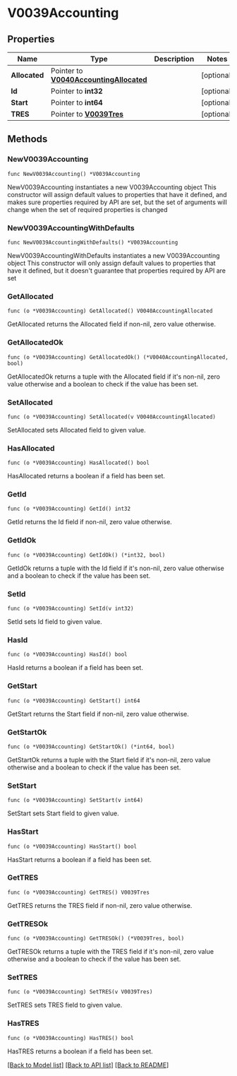 # V0039Accounting

## Properties

Name | Type | Description | Notes
------------ | ------------- | ------------- | -------------
**Allocated** | Pointer to [**V0040AccountingAllocated**](V0040AccountingAllocated.md) |  | [optional] 
**Id** | Pointer to **int32** |  | [optional] 
**Start** | Pointer to **int64** |  | [optional] 
**TRES** | Pointer to [**V0039Tres**](V0039Tres.md) |  | [optional] 

## Methods

### NewV0039Accounting

`func NewV0039Accounting() *V0039Accounting`

NewV0039Accounting instantiates a new V0039Accounting object
This constructor will assign default values to properties that have it defined,
and makes sure properties required by API are set, but the set of arguments
will change when the set of required properties is changed

### NewV0039AccountingWithDefaults

`func NewV0039AccountingWithDefaults() *V0039Accounting`

NewV0039AccountingWithDefaults instantiates a new V0039Accounting object
This constructor will only assign default values to properties that have it defined,
but it doesn't guarantee that properties required by API are set

### GetAllocated

`func (o *V0039Accounting) GetAllocated() V0040AccountingAllocated`

GetAllocated returns the Allocated field if non-nil, zero value otherwise.

### GetAllocatedOk

`func (o *V0039Accounting) GetAllocatedOk() (*V0040AccountingAllocated, bool)`

GetAllocatedOk returns a tuple with the Allocated field if it's non-nil, zero value otherwise
and a boolean to check if the value has been set.

### SetAllocated

`func (o *V0039Accounting) SetAllocated(v V0040AccountingAllocated)`

SetAllocated sets Allocated field to given value.

### HasAllocated

`func (o *V0039Accounting) HasAllocated() bool`

HasAllocated returns a boolean if a field has been set.

### GetId

`func (o *V0039Accounting) GetId() int32`

GetId returns the Id field if non-nil, zero value otherwise.

### GetIdOk

`func (o *V0039Accounting) GetIdOk() (*int32, bool)`

GetIdOk returns a tuple with the Id field if it's non-nil, zero value otherwise
and a boolean to check if the value has been set.

### SetId

`func (o *V0039Accounting) SetId(v int32)`

SetId sets Id field to given value.

### HasId

`func (o *V0039Accounting) HasId() bool`

HasId returns a boolean if a field has been set.

### GetStart

`func (o *V0039Accounting) GetStart() int64`

GetStart returns the Start field if non-nil, zero value otherwise.

### GetStartOk

`func (o *V0039Accounting) GetStartOk() (*int64, bool)`

GetStartOk returns a tuple with the Start field if it's non-nil, zero value otherwise
and a boolean to check if the value has been set.

### SetStart

`func (o *V0039Accounting) SetStart(v int64)`

SetStart sets Start field to given value.

### HasStart

`func (o *V0039Accounting) HasStart() bool`

HasStart returns a boolean if a field has been set.

### GetTRES

`func (o *V0039Accounting) GetTRES() V0039Tres`

GetTRES returns the TRES field if non-nil, zero value otherwise.

### GetTRESOk

`func (o *V0039Accounting) GetTRESOk() (*V0039Tres, bool)`

GetTRESOk returns a tuple with the TRES field if it's non-nil, zero value otherwise
and a boolean to check if the value has been set.

### SetTRES

`func (o *V0039Accounting) SetTRES(v V0039Tres)`

SetTRES sets TRES field to given value.

### HasTRES

`func (o *V0039Accounting) HasTRES() bool`

HasTRES returns a boolean if a field has been set.


[[Back to Model list]](../README.md#documentation-for-models) [[Back to API list]](../README.md#documentation-for-api-endpoints) [[Back to README]](../README.md)



